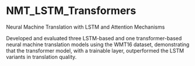 # NMT_LSTM_Transformers
Neural Machine Translation with LSTM and Attention Mechanisms

Developed and evaluated three LSTM-based and one transformer-based neural machine translation models using the WMT16 dataset, demonstrating that the transformer model, with a trainable layer, outperformed the LSTM variants in translation quality.
